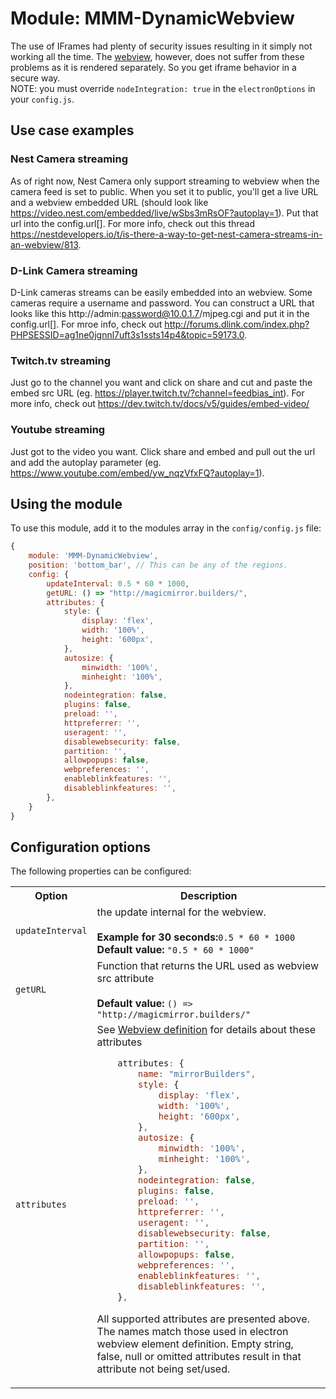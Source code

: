 # Module: MMM-DynamicWebview
The use of IFrames had plenty of security issues resulting in it simply not working all the time.  The [webview](https://github.com/electron/electron/blob/master/docs/api/webview-tag.md), however, does not suffer from these problems as it is rendered separately. So you get iframe behavior in a secure way.  
NOTE: you must override `nodeIntegration: true` in the `electronOptions` in your `config.js`.

## Use case examples

### Nest Camera streaming
As of right now, Nest Camera only support streaming to webview when the camera feed is set to public.   When you set it to public, you'll get a live URL and a webview embedded URL (should look like https://video.nest.com/embedded/live/wSbs3mRsOF?autoplay=1). Put that url into the config.url[].  For more info, check out this thread https://nestdevelopers.io/t/is-there-a-way-to-get-nest-camera-streams-in-an-webview/813. 

### D-Link Camera streaming
D-Link cameras streams can be easily embedded into an webview.  Some cameras require a username and password.  You can construct a URL that looks like this http://admin:password@10.0.1.7/mjpeg.cgi and put it in the config.url[]. For mroe info, check out http://forums.dlink.com/index.php?PHPSESSID=ag1ne0jgnnl7uft3s1ssts14p4&topic=59173.0.

### Twitch.tv streaming
Just go to the channel you want and click on share and cut and paste the embed src URL (eg. https://player.twitch.tv/?channel=feedbias_int). For more info, check out https://dev.twitch.tv/docs/v5/guides/embed-video/

### Youtube streaming
Just got to the video you want. Click share and embed and pull out the url and add the autoplay parameter (eg.   https://www.youtube.com/embed/yw_nqzVfxFQ?autoplay=1).  

## Using the module

To use this module, add it to the modules array in the `config/config.js` file:
````javascript
{
	module: 'MMM-DynamicWebview',
	position: 'bottom_bar',	// This can be any of the regions.
	config: {
		updateInterval: 0.5 * 60 * 1000,
		getURL: () => "http://magicmirror.builders/",
		attributes: {
			style: {
				display: 'flex',
				width: '100%',
				height: '600px',
			},
			autosize: {
				minwidth: '100%',
				minheight: '100%',
			},
			nodeintegration: false,
			plugins: false,
			preload: '',
			httpreferrer: '',
			useragent: '',
			disablewebsecurity: false,
			partition: '',
			allowpopups: false,
			webpreferences: '',
			enableblinkfeatures: '',
			disableblinkfeatures: '',
		},
	}
}
````

## Configuration options

The following properties can be configured:


<table width="100%">
		<tr>
			<th>Option</th>
			<th width="100%">Description</th>
		</tr>
		<tr>
			<td><code>updateInterval</code></td>
			<td>the update internal for the webview.<br>
				<br><b>Example for 30 seconds:</b><code>0.5 * 60 * 1000</code>
				<br><b>Default value:</b> <code>"0.5 * 60 * 1000"</code>
			</td>
		</tr>	
		<tr>
			<td><code>getURL</code></td>
			<td>Function that returns the URL used as webview src attribute<br>
				<br><b>Default value:</b> <code>() => "http://magicmirror.builders/"</code>
			</td>
		</tr>		
		<tr>
			<td><code>attributes</code></td>
			<td>See <A href="https://electronjs.org/docs/api/webview-tag">Webview definition</A> for details about these attributes<br>

````javascript
	attributes: {
		name: "mirrorBuilders",
		style: {
			display: 'flex',
			width: '100%',
			height: '600px',
		},
		autosize: {
			minwidth: '100%',
			minheight: '100%',
		},
		nodeintegration: false,
		plugins: false,
		preload: '',
		httpreferrer: '',
		useragent: '',
		disablewebsecurity: false,
		partition: '',
		allowpopups: false,
		webpreferences: '',
		enableblinkfeatures: '',
		disableblinkfeatures: '',
	},
````
All supported attributes are presented above. The names match those used in electron webview element definition. Empty string, false, null or omitted attributes result in that attribute not being set/used.
</td>
</tr>		
</table>

